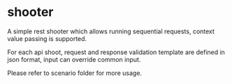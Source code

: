 # shooter
A simple rest shooter which allows running sequential requests, context value passing is supported.

For each api shoot, request and response validation template are defined in json format, input can override common input.

Please refer to scenario folder for more usage.